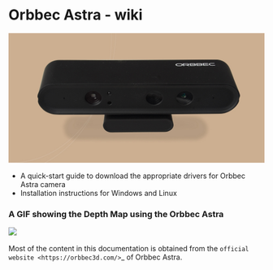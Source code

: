 # Orbbec Astra - wiki

![](docs/source/_static/Astra_n_Pro_2.png) 


- A quick-start guide to download the appropriate drivers for Orbbec Astra camera
- Installation instructions for Windows and Linux

### A GIF showing the Depth Map using the Orbbec Astra

![](docs/source/_static/depthMap.gif)


Most of the content in this documentation is obtained from the `official website <https://orbbec3d.com/>`_ of Orbbec Astra.
